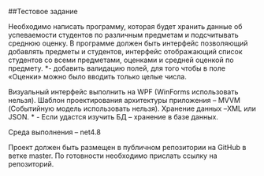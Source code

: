 ##Тестовое задание

Необходимо написать программу, которая будет хранить данные об успеваемости студентов по различным предметам и подсчитывать среднюю оценку.
В программе должен быть интерфейс позволяющий добавлять предметы и студентов, интерфейс отображающий список студентов со всеми предметами, оценками и средней оценкой по предмету.
\*- добавить валидацию полей, для того чтобы в поле «Оценки» можно было вводить только целые числа.

Визуальный интерфейс выполнить на WPF (WinForms использовать нельзя). Шаблон проектирования архитектуры приложения – MVVM (Событийную модель использовать нельзя).
Хранение данных –XML или JSON. 
\* - Если удастся изучить БД – хранение в базе данных.

Среда выполнения – net4.8

Проект должен быть размещен в публичном репозитории на GitHub в ветке master. По готовности необходимо прислать ссылку на репозиторий.
